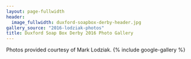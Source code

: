```yaml
---
layout: page-fullwidth
header:
  image_fullwidth: duxford-soapbox-derby-header.jpg
gallery_source: "2016-lodziak-photos"
title: Duxford Soap Box Derby 2016 Photo Gallery
---
```

Photos provided courtesy of Mark Lodziak.
{% include google-gallery %}
